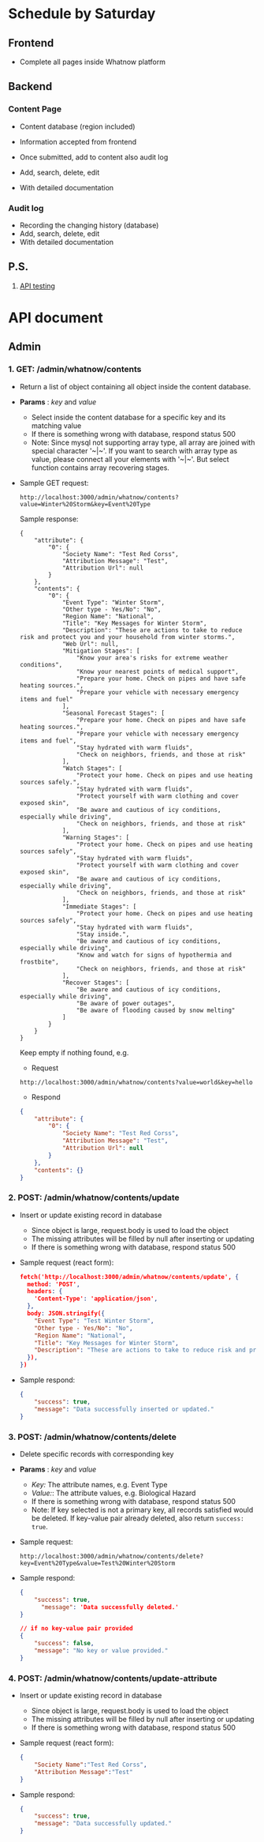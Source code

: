 # Schedule by Saturday

## Frontend

+ Complete all pages inside Whatnow platform

## Backend

### Content Page

+ Content database (region included)
+ Information accepted from frontend
+ Once submitted, add to content also audit log

+ Add, search, delete, edit
+ With detailed documentation

### Audit log

+ Recording the changing history (database)
+ Add, search, delete, edit
+ With detailed documentation



## P.S.

1. [API testing](https://www.postman.com/)



# API document

## Admin

### 1. GET: /admin/whatnow/contents

+ Return a list of object containing all object inside the content database.

+ **Params** : *key* and *value*

  + Select inside the content database for a specific key and its matching value
  + If there is something wrong with database, respond status 500
  + Note: Since mysql not supporting array type, all array are joined with special character '\~|\~'. If you want to search with array type as value, please connect all your elements with '\~|\~'. But select function contains array recovering stages.

+ Sample GET request:

  ```shell
  http://localhost:3000/admin/whatnow/contents?value=Winter%20Storm&key=Event%20Type
  ```

  Sample response:

  ```shell
  {
      "attribute": {
          "0": {
              "Society Name": "Test Red Corss",
              "Attribution Message": "Test",
              "Attribution Url": null
          }
      },
      "contents": {
          "0": {
              "Event Type": "Winter Storm",
              "Other type - Yes/No": "No",
              "Region Name": "National",
              "Title": "Key Messages for Winter Storm",
              "Description": "These are actions to take to reduce risk and protect you and your household from winter storms.",
              "Web Url": null,
              "Mitigation Stages": [
                  "Know your area's risks for extreme weather conditions",
                  "Know your nearest points of medical support",
                  "Prepare your home. Check on pipes and have safe heating sources.",
                  "Prepare your vehicle with necessary emergency items and fuel"
              ],
              "Seasonal Forecast Stages": [
                  "Prepare your home. Check on pipes and have safe heating sources.",
                  "Prepare your vehicle with necessary emergency items and fuel",
                  "Stay hydrated with warm fluids",
                  "Check on neighbors, friends, and those at risk"
              ],
              "Watch Stages": [
                  "Protect your home. Check on pipes and use heating sources safely.",
                  "Stay hydrated with warm fluids",
                  "Protect yourself with warm clothing and cover exposed skin",
                  "Be aware and cautious of icy conditions, especially while driving",
                  "Check on neighbors, friends, and those at risk"
              ],
              "Warning Stages": [
                  "Protect your home. Check on pipes and use heating sources safely",
                  "Stay hydrated with warm fluids",
                  "Protect yourself with warm clothing and cover exposed skin",
                  "Be aware and cautious of icy conditions, especially while driving",
                  "Check on neighbors, friends, and those at risk"
              ],
              "Immediate Stages": [
                  "Protect your home. Check on pipes and use heating sources safely",
                  "Stay hydrated with warm fluids",
                  "Stay inside.",
                  "Be aware and cautious of icy conditions, especially while driving",
                  "Know and watch for signs of hypothermia and frostbite",
                  "Check on neighbors, friends, and those at risk"
              ],
              "Recover Stages": [
                  "Be aware and cautious of icy conditions, especially while driving",
                  "Be aware of power outages",
                  "Be aware of flooding caused by snow melting"
              ]
          }
      }
  }
  ```

  Keep empty if nothing found, e.g.

  + Request

  ```shell
  http://localhost:3000/admin/whatnow/contents?value=world&key=hello
  ```

  + Respond

  ```json
  {
      "attribute": {
          "0": {
              "Society Name": "Test Red Corss",
              "Attribution Message": "Test",
              "Attribution Url": null
          }
      },
      "contents": {}
  } 
  ```

### 2. POST: /admin/whatnow/contents/update

+ Insert or update existing record in database

  + Since object is large, request.body is used to load the object
  + The missing attributes will be filled by null after inserting or updating
  + If there is something wrong with database, respond status 500

+ Sample request (react form):

  ```json
  fetch('http://localhost:3000/admin/whatnow/contents/update', {
    method: 'POST',
    headers: {
      'Content-Type': 'application/json',
    },
    body: JSON.stringify({
      "Event Type": "Test Winter Storm",
      "Other type - Yes/No": "No",
      "Region Name": "National",
      "Title": "Key Messages for Winter Storm",
      "Description": "These are actions to take to reduce risk and protect you and your household from winter storms."
    }),
  })
  ```

+ Sample respond:

  ```json
  {
      "success": true,
      "message": "Data successfully inserted or updated."
  }
  ```

### 3. POST: /admin/whatnow/contents/delete

+ Delete specific records with corresponding key

+ **Params** : *key* and *value*

  + *Key:* The attribute names, e.g. Event Type
  + *Value:*: The attribute values, e.g. Biological Hazard
  + If there is something wrong with database, respond status 500
  + Note: If key selected is not a primary key, all records satisfied would be deleted. If key-value pair already deleted, also return `success: true`.

+ Sample request:

  ```shell
  http://localhost:3000/admin/whatnow/contents/delete?key=Event%20Type&value=Test%20Winter%20Storm
  ```

+ Sample respond:

  ```json
  {
      "success": true,
    	"message": 'Data successfully deleted.'
  }
  ```

  ```json
  // if no key-value pair provided
  {
      "success": false,
      "message": "No key or value provided."
  }
  ```

### 4. POST: /admin/whatnow/contents/update-attribute

+ Insert or update existing record in database

  + Since object is large, request.body is used to load the object
  + The missing attributes will be filled by null after inserting or updating
  + If there is something wrong with database, respond status 500

+ Sample request (react form):

  ```json
  {
      "Society Name":"Test Red Corss",
      "Attribution Message":"Test"
  }
  ```

+ Sample respond:

  ```json
  {
      "success": true,
      "message": "Data successfully updated."
  }
  ```

  


